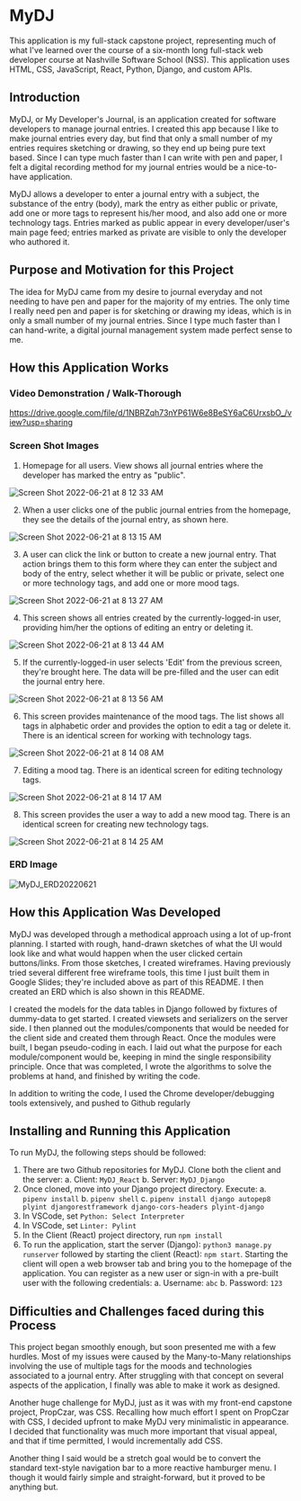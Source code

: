 # MyDJ
This application is my full-stack capstone project, representing much of what I've learned over the course of a six-month long full-stack web developer course at Nashville Software School (NSS). This application uses HTML, CSS, JavaScript, React, Python, Django, and custom APIs. 

## Introduction
MyDJ, or My Developer's Journal, is an application created for software developers to manage journal entries. I created this app because I like to make journal entries every day, but find that only a small number of my entries requires sketching or drawing, so they end up being pure text based. Since I can type much faster than I can write with pen and paper, I felt a digital recording method for my journal entries would be a nice-to-have application.

MyDJ allows a developer to enter a journal entry with a subject, the substance of the entry (body), mark the entry as either public or private, add one or more tags to represent his/her mood, and also add one or more technology tags. Entries marked as public appear in every developer/user's main page feed; entries marked as private are visible to only the developer who authored it.

## Purpose and Motivation for this Project
The idea for MyDJ came from my desire to journal everyday and not needing to have pen and paper for the majority of my entries. The only time I really need pen and paper is for sketching or drawing my ideas, which is in only a small number of my journal entries. Since I type much faster than I can hand-write, a digital journal management system made perfect sense to me.


## How this Application Works

### Video Demonstration / Walk-Thorough

 https://drive.google.com/file/d/1NBRZqh73nYP61W6e8BeSY6aC6UrxsbO_/view?usp=sharing

### Screen Shot Images

1. Homepage for all users. View shows all journal entries where the developer has marked the entry as "public". 

![Screen Shot 2022-06-21 at 8 12 33 AM](https://user-images.githubusercontent.com/10354411/174810903-9aee1047-68e0-44c4-bda8-72b4d8a52034.png)


2. When a user clicks one of the public journal entries from the homepage, they see the details of the journal entry, as shown here.

![Screen Shot 2022-06-21 at 8 13 15 AM](https://user-images.githubusercontent.com/10354411/174810941-2c8b0f89-5fad-425f-a076-b603ff37220a.png)


3. A user can click the link or button to create a new journal entry. That action brings them to this form where they can enter the subject and body of the entry, select whether it will be public or private, select one or more technology tags, and add one or more mood tags.

![Screen Shot 2022-06-21 at 8 13 27 AM](https://user-images.githubusercontent.com/10354411/174810983-1dbb9aa9-5a46-4a0f-96cc-bfd61f689190.png)


4. This screen shows all entries created by the currently-logged-in user, providing him/her the options of editing an entry or deleting it.

![Screen Shot 2022-06-21 at 8 13 44 AM](https://user-images.githubusercontent.com/10354411/174811022-c3bf21b3-02b1-4085-a92b-d2bd8f931c27.png)


5.  If the currently-logged-in user selects 'Edit' from the previous screen, they're brought here. The data will be pre-filled and the user can edit the journal entry here.

![Screen Shot 2022-06-21 at 8 13 56 AM](https://user-images.githubusercontent.com/10354411/174811052-b5aa787a-c9b6-4dbd-96dc-f12fa6f6d82a.png)


6.  This screen provides maintenance of the mood tags. The list shows all tags in alphabetic order and provides the option to edit a tag or delete it. There is an identical screen for working with technology tags.

![Screen Shot 2022-06-21 at 8 14 08 AM](https://user-images.githubusercontent.com/10354411/174811097-a4dbef34-fd8f-4451-9b6e-e6ad74aaf5fa.png)


7. Editing a mood tag. There is an identical screen for editing technology tags.

![Screen Shot 2022-06-21 at 8 14 17 AM](https://user-images.githubusercontent.com/10354411/174811145-9f332f80-d623-4bf8-85bd-3cdeb51122ff.png)


8.  This screen provides the user a way to add a new mood tag. There is an identical screen for creating new technology tags.

![Screen Shot 2022-06-21 at 8 14 25 AM](https://user-images.githubusercontent.com/10354411/174811196-1b7cfbce-804f-4f62-b295-da70c6d1f18f.png)



### ERD Image

![MyDJ_ERD20220621](https://user-images.githubusercontent.com/10354411/174880515-ab93ff6d-4dff-4c17-bbc3-7a64b52691ef.png)



## How this Application Was Developed
MyDJ was developed through a methodical approach using a lot of up-front planning. I started with rough, hand-drawn sketches of what the UI would look like and what would happen when the user clicked certain buttons/links. From those sketches, I created wireframes. Having previously tried several different free wireframe tools, this time I just built them in Google Slides; they're included above as part of this README. I then created an ERD which is also shown in this README. 

I created the models for the data tables in Django followed by fixtures of dummy-data to get started. I created viewsets and serializers on the server side. I then planned out the modules/components that would be needed for the client side and created them through React. Once the modules were built, I began pseudo-coding in each. I laid out what the purpose for each module/component would be, keeping in mind the single responsibility principle. Once that was completed, I wrote the algorithms to solve the problems at hand, and finished by writing the code.

In addition to writing the code, I used the Chrome developer/debugging tools extensively, and pushed to Github regularly

## Installing and Running this Application
To run MyDJ, the following steps should be followed: 
1. There are two Github repositories for MyDJ. Clone both the client and the server:
     a. Client: `MyDJ_React`
     b. Server: `MyDJ_Django`
2. Once cloned, move into your Django project directory. Execute:
     a. `pipenv install`
     b. `pipenv shell` 
     c. `pipenv install django autopep8 plyint djangorestframework django-cors-headers plyint-django`
3. In VSCode, set `Python: Select Interpreter`
4. In VSCode, set `Linter: Pylint`
5. In the Client (React) project directory, run `npm install`
6. To run the application, start the server (Django): `python3 manage.py runserver` followed by starting the client (React): `npm start`. Starting the client will open a web browser tab and bring you to the homepage of the application. You can register as a new user or sign-in with a pre-built user with the following credentials:
	a. Username: `abc`
  b. Password: `123`
  
  
## Difficulties and Challenges faced during this Process
This project began smoothly enough, but soon presented me with a few hurdles. Most of my issues were caused by the Many-to-Many relationships involving the use of multiple tags for the moods and technologies associated to a journal entry. After struggling with that concept on several aspects of the application, I finally was able to make it work as designed.

Another huge challenge for MyDJ, just as it was with my front-end capstone project, PropCzar, was CSS. Recalling how much effort I spent on PropCzar with CSS, I decided upfront to make MyDJ very minimalistic in appearance. I decided that functionality was much more important that visual appeal, and that if time permitted, I would incrementally add CSS. 

Another thing I said would be a stretch goal would be to convert the standard text-style navigation bar to a more reactive hamburger menu. I though it would fairly simple and straight-forward, but it proved to be anything but. 
